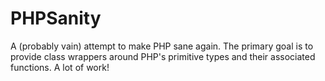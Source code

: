 PHPSanity
=========

A (probably vain) attempt to make PHP sane again. The primary goal is to provide class wrappers around PHP's primitive types and their associated functions. A lot of work!
